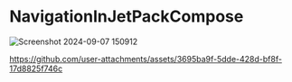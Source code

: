 # NavigationInJetPackCompose


![Screenshot 2024-09-07 150912](https://github.com/user-attachments/assets/ef738f9e-23b0-41ed-95d8-805e4cb69c44)


https://github.com/user-attachments/assets/3695ba9f-5dde-428d-bf8f-17d8825f746c


